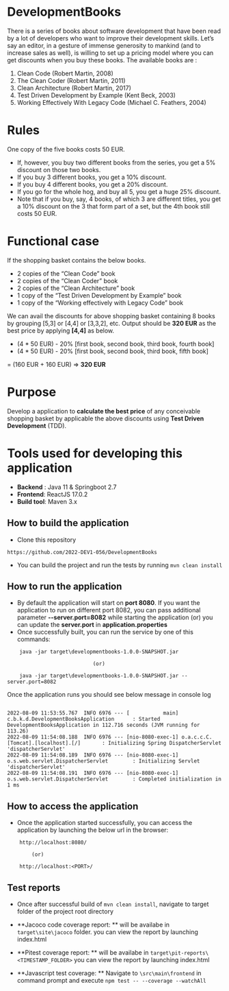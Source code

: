 # DevelopmentBooks

There is a series of books about software development that have been read by a lot of developers who want to improve their development skills. Let’s say an editor, in a gesture of immense generosity to mankind (and to increase sales as well), is willing to set up a pricing model where you can get discounts when you buy these books. The available books are :

1. Clean Code (Robert Martin, 2008)
2. The Clean Coder (Robert Martin, 2011)
3. Clean Architecture (Robert Martin, 2017)
4. Test Driven Development by Example (Kent Beck, 2003)
5. Working Effectively With Legacy Code (Michael C. Feathers, 2004)


# Rules 

One copy of the five books costs 50 EUR.

- If, however, you buy two different books from the series, you get a 5% discount on those two books.
- If you buy 3 different books, you get a 10% discount.
- If you buy 4 different books, you get a 20% discount.
- If you go for the whole hog, and buy all 5, you get a huge 25% discount.
- Note that if you buy, say, 4 books, of which 3 are different titles, you get a 10% discount on the 3 that form part of a set, but the 4th book still costs 50 EUR.

# Functional case

If the shopping basket contains the below books.

- 2 copies of the “Clean Code” book
- 2 copies of the “Clean Coder” book
- 2 copies of the “Clean Architecture” book
- 1 copy of the “Test Driven Development by Example” book
- 1 copy of the “Working effectively with Legacy Code” book

We can avail the discounts for above shopping basket containing 8 books by grouping [5,3] or [4,4] or [3,3,2], etc. Output should be **320 EUR** as the best price by applying **[4,4]** as below. 

- (4 * 50 EUR) - 20% [first book, second book, third book, fourth book]
- (4 * 50 EUR) - 20% [first book, second book, third book, fifth book]

= (160 EUR + 160 EUR) => **320 EUR**

# Purpose

Develop a application to **calculate the best price** of any conceivable shopping basket by applicable the above discounts using **Test Driven Development** (TDD). 

# Tools used for developing this application 

- **Backend** : Java 11 & Springboot 2.7
- **Frontend**: ReactJS 17.0.2
- **Build tool**: Maven 3.x

## How to build the application

* Clone this repository 
```
https://github.com/2022-DEV1-056/DevelopmentBooks
```
* You can build the project and run the tests by running ```mvn clean install```

## How to run the application
* By default the application will start on **port 8080**. If you want the application to run on different port 8082, you can pass additional parameter **--server.port=8082** while starting the application (or) you can update the **server.port** in **application.properties**
* Once successfully built, you can run the service by one of this commands:
```
	java -jar target\developmentbooks-1.0.0-SNAPSHOT.jar
			
							(or)
							
	java -jar target\developmentbooks-1.0.0-SNAPSHOT.jar --server.port=8082
```

Once the application runs you should see below message in console log
```

2022-08-09 11:53:55.767  INFO 6976 --- [           main] c.b.k.d.DevelopmentBooksApplication      : Started DevelopmentBooksApplication in 112.716 seconds (JVM running for 113.26)
2022-08-09 11:54:08.188  INFO 6976 --- [nio-8080-exec-1] o.a.c.c.C.[Tomcat].[localhost].[/]       : Initializing Spring DispatcherServlet 'dispatcherServlet'
2022-08-09 11:54:08.189  INFO 6976 --- [nio-8080-exec-1] o.s.web.servlet.DispatcherServlet        : Initializing Servlet 'dispatcherServlet'
2022-08-09 11:54:08.191  INFO 6976 --- [nio-8080-exec-1] o.s.web.servlet.DispatcherServlet        : Completed initialization in 1 ms

```
## How to access the application

* Once the application started successfully, you can access the application by launching the below url in the browser:
```
	http://localhost:8080/
	
		(or)
		
	http://localhost:<PORT>/
```
## Test reports

* Once after successful build of ```mvn clean install```, navigate to target folder of the project root directory 

- **Jacoco code coverage report: ** will be availabe in ```target\site\jacoco``` folder. you can view the report by launching index.html 

- **Pitest coverage report: ** will be availabe in ```target\pit-reports\<TIMESTAMP_FOLDER>``` you can view the report by launching index.html

- **Javascript test coverage: ** Navigate to ```\src\main\frontend``` in command prompt and execute ```npm test -- --coverage --watchAll```